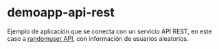 # demoapp-api-rest
Ejemplo de aplicación que se conecta con un servicio API REST, en este caso a [randomuser API](http://randomuser.me/), con información de usuarios aleatorios.
